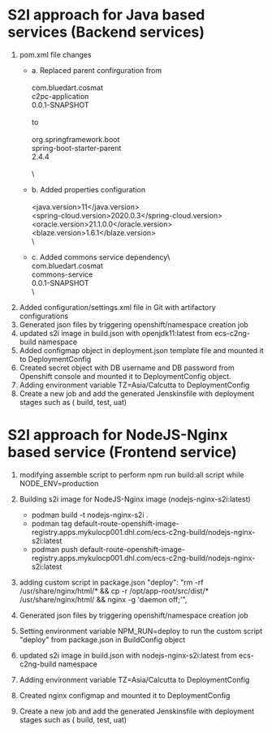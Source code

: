 # S2I approach for Java based services (Backend services)
1. pom.xml file changes
   - a. Replaced parent confirguration from\
    <parent>\
        <groupId>com.bluedart.cosmat</groupId>\
        <artifactId>c2pc-application</artifactId>\
        <version>0.0.1-SNAPSHOT</version>\
    </parent>\
    to \
    <parent>\
        <groupId>org.springframework.boot</groupId>\
        <artifactId>spring-boot-starter-parent</artifactId>\
        <version>2.4.4</version>\
        <relativePath />\
    </parent>\

   - b.  Added properties configuration\
    <properties>\
        <java.version>11</java.version>\
        <spring-cloud.version>2020.0.3</spring-cloud.version>\
        <oracle.version>21.1.0.0</oracle.version>\
        <blaze.version>1.6.1</blaze.version>\
    </properties>\
   - c.  Added commons service dependency\ 
    <dependency>\
        <groupId>com.bluedart.cosmat</groupId>\
        <artifactId>commons-service</artifactId>\
        <version>0.0.1-SNAPSHOT</version>\
    </dependency>\
2.  Added configuration/settings.xml file in Git with artifactory configurations
3.  Generated json files by triggering openshift/namespace creation job
4. updated s2i image in build.json with openjdk11:latest from ecs-c2ng-build namespace
5. Added configmap object in deployment.json template file and mounted it to DeploymentConfig 
6. Created secret object with DB username and DB password from Openshift console  and mounted it to DeploymentConfig object.
7. Adding environment variable TZ=Asia/Calcutta to DeploymentConfig
8. Create a new job and add the generated Jenskinsfile with deployment stages such as ( build, test, uat)

# S2I approach for NodeJS-Nginx based service (Frontend service)
1. modifying assemble script to perform npm run build:all script while NODE_ENV=production
2. Building s2i image for NodeJS-Nginx image (nodejs-nginx-s2i:latest)
   - podman build -t nodejs-nginx-s2i .
   - podman tag  <image-id> default-route-openshift-image-registry.apps.mykulocp001.dhl.com/ecs-c2ng-build/nodejs-nginx-s2i:latest
   -	podman push default-route-openshift-image-registry.apps.mykulocp001.dhl.com/ecs-c2ng-build/nodejs-nginx-s2i:latest

3. adding custom script in package.json 
"deploy": "rm -rf /usr/share/nginx/html/* && cp -r /opt/app-root/src/dist/* /usr/share/nginx/html/ && nginx -g 'daemon off;'",
4. Generated json files by triggering openshift/namespace creation job
5. Setting environment variable NPM_RUN=deploy to run the custom script "deploy" from package.json in BuildConfig object
6. updated s2i image in build.json with nodejs-nginx-s2i:latest from ecs-c2ng-build namespace
7. Adding environment variable TZ=Asia/Calcutta to DeploymentConfig 
8. Created nginx configmap and mounted it to DeploymentConfig
9. Create a new job and add the generated Jenskinsfile with deployment stages such as ( build, test, uat)
